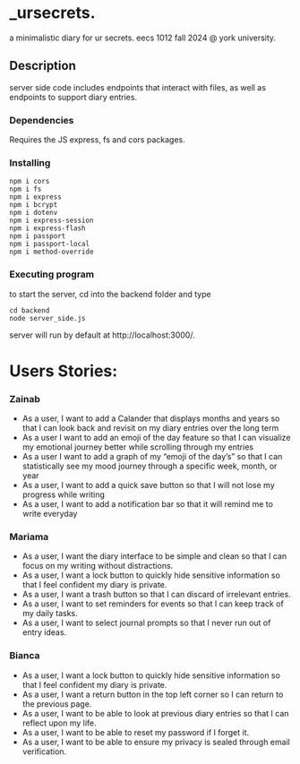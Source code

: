 # _ursecrets. 

a minimalistic diary for ur secrets. eecs 1012 fall 2024 @ york university.

## Description

server side code includes endpoints that interact with files, as well as
endpoints to support diary entries.

### Dependencies

Requires the JS express, fs and cors packages.  

### Installing
```
npm i cors
npm i fs
npm i express
npm i bcrypt
npm i dotenv
npm i express-session
npm i express-flash
npm i passport
npm i passport-local
npm i method-override
```
### Executing program

to start the server, cd into the backend folder and type
```
cd backend
node server_side.js
```

server will run by default at http://localhost:3000/.

# Users Stories:
### Zainab
- As a user, I want to add a Calander that displays months and years so that I can look back and revisit on my diary entries over the long term  
- As a user I want to add an emoji of the day feature so that I can visualize my emotional journey better while scrolling through my entries 
- As a user I want to add a graph of my “emoji of the day’s” so that I can statistically see my mood journey through a specific week, month, or year
- As a user, I want to add a quick save button so that I will not lose my progress while writing
- As a user, I want to add a notification bar so that it will remind me to write everyday


### Mariama
- As a user, I want the diary interface to be simple and clean so that I can focus on my writing without distractions.
- As a user, I want a lock button to quickly hide sensitive information so that I feel confident my diary is private.
- As a user, I want a trash button so that I can discard of irrelevant entries.
- As a user, I want to set reminders for events so that I can keep track of my daily tasks.
- As a user, I want to select journal prompts so that I never run out of entry ideas.


### Bianca
- As a user, I want a lock button to quickly hide sensitive information so that I feel confident my diary is private.
- As a user, I want a return button in the top left corner so I can return to the previous page. 
- As a user, I want to be able to look at previous diary entries so that I can reflect upon my life.
- As a user, I want to be able to reset my password if I forget it.
- As a user, I want to be able to ensure my privacy is sealed through email verification.


